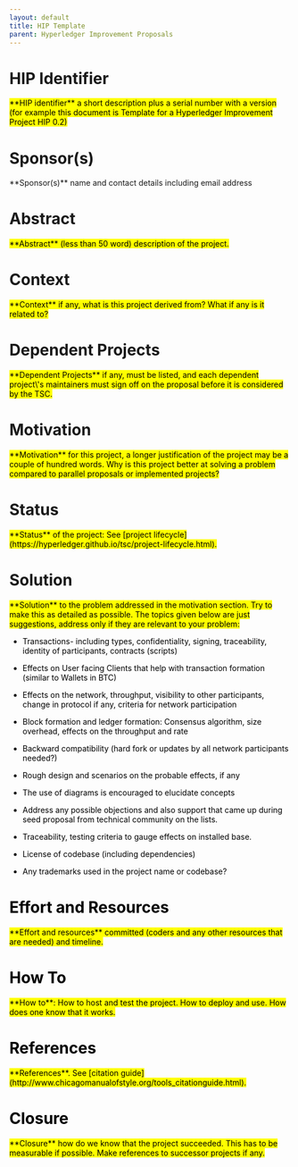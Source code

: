 ```yaml
---
layout: default
title: HIP Template
parent: Hyperledger Improvement Proposals
---
```


# HIP Identifier
<mark>
**HIP identifier** a short description plus a serial number with a
version (for example this document is Template for a Hyperledger
Improvement Project HIP 0.2)
</mark>

# Sponsor(s)
</mark>
**Sponsor(s)** name and contact details including email address
</mark>

# Abstract
<mark>
**Abstract** (less than 50 word) description of the project.
</mark>

# Context
<mark>
**Context** if any, what is this project derived from? What if any
is it related to?
</mark>

# Dependent Projects
<mark>
**Dependent Projects** if any, must be listed, and each dependent
project\'s maintainers must sign off on the proposal before it is
considered by the TSC.
</mark>

# Motivation
<mark>
**Motivation** for this project, a longer justification of the
project may be a couple of hundred words. Why is this project better
at solving a problem compared to parallel proposals or implemented
projects?
</mark>

# Status
<mark>
**Status** of the project: See [project lifecycle](https://hyperledger.github.io/tsc/project-lifecycle.html).
</mark>

# Solution
<mark>
**Solution** to the problem addressed in the motivation section. Try
to make this as detailed as possible. The topics given below are
just suggestions, address only if they are relevant to your problem:

-   Transactions- including types, confidentiality, signing,
    traceability, identity of participants, contracts (scripts)

-   Effects on User facing Clients that help with transaction
    formation (similar to Wallets in BTC)

-   Effects on the network, throughput, visibility to other
    participants, change in protocol if any, criteria for network
    participation

-   Block formation and ledger formation: Consensus algorithm, size
    overhead, effects on the throughput and rate

-   Backward compatibility (hard fork or updates by all network
    participants needed?)

-   Rough design and scenarios on the probable effects, if any

-   The use of diagrams is encouraged to elucidate concepts

-   Address any possible objections and also support that came up
    during seed proposal from technical community on the lists.

-   Traceability, testing criteria to gauge effects on installed
    base.

-   License of codebase (including dependencies)

-   Any trademarks used in the project name or codebase?

# Effort and Resources
<mark>
**Effort and resources** committed (coders and any other resources
that are needed) and timeline.
</mark>

# How To
<mark>
**How to**: How to host and test the project. How to deploy and use.
How does one know that it works.
</mark>

# References
<mark>
**References**. See [citation guide](http://www.chicagomanualofstyle.org/tools_citationguide.html).
</mark>

# Closure
<mark>
**Closure** how do we know that the project succeeded. This has to
be measurable if possible. Make references to successor projects if
any.
</mark>